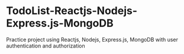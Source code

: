 # TodoList-Reactjs-Nodejs-Express.js-MongoDB
Practice project using Reactjs, Nodejs, Express.js, MongoDB with user authentication and authorization
